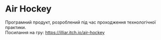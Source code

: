 ﻿# Air Hockey
 Програмний продукт, розроблений під час проходження технологічної практики.<br>
 Посилання на гру: https://illiar.itch.io/air-hockey
